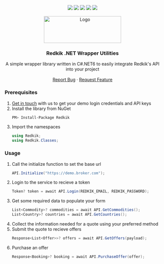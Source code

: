 <div align="center">
  <img src="https://img.shields.io/github/contributors/redkik/dotnet-redkik.svg?style=for-the-badge" />
  <img src="https://img.shields.io/github/stars/redkik/dotnet-redkik.svg?style=for-the-badge" />
  <a href="https://github.com/redkik/dotnet-redkik/issues"><img src="https://img.shields.io/github/issues/redkik/dotnet-redkik.svg?style=for-the-badge" /></a>
  <a href="https://github.com/redkik/dotnet-redkik/blob/main/LICENSE.txt"><img src="https://img.shields.io/github/license/redkik/dotnet-redkik?style=for-the-badge" /></a>
  <a href="https://www.nuget.org/packages/Redkik/"><img src="https://img.shields.io/nuget/v/Redkik?style=for-the-badge" /></a>
</div>

<br />
<div align="center">
  <a href="https://github.com/redkik/dotnet-redkik">
    <img src="https://www.redkik.com/wp-content/uploads/2021/01/redkik-logo.png" alt="Logo" width="250" height="87">
  </a>

  <h3 align="center">Redkik .NET Wrapper Utilities</h3>

  <p align="center">
    A simple wrapper library written in C#.NET6 to easily integrate Redkik's API into your project
    <br />
    <br />
    <a href="https://github.com/redkik/dotnet-redkik/issues">Report Bug</a>
    ·
    <a href="https://github.com/redkik/dotnet-redkik/issues">Request Feature</a>
  </p>
</div>

### Prerequisites

1. [Get in touch](https://www.redkik.com/schedule-a-demo/) with us to get your demo login credentials and API keys
2. Install the library from NuGet
   ```sh
   PM> Install-Package Redkik
   ```
3. Import the namespaces
   ```c#
   using Redkik;
   using Redkik.Classes;
   ```

### Usage

1. Call the initialize function to set the base url
   ```c#
   API.Initialize("https://demo.broker.com");
   ```
2. Login to the service to recieve a token
   ```c#
   Token? token = await API.Login(REDKIK_EMAIL, REDKIK_PASSWORD);
   ```
3. Get some required data to populate your form
   ```c#
   List<Commodity>? commodities = await API.GetCommodities();
   List<Country>? countries = await API.GetCountries();
   ```
4. Collect the information needed for a quote using your preferred method
5. Submit the quote to recieve offers
   ```c#
   Response<List<Offer>>? offers = await API.GetOffers(payload);
   ```
6. Purchase an offer
   ```c#
   Response<Booking>? booking = await API.PurchaseOffer(offer);
   ```
